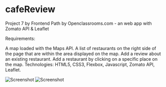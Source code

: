 # cafeReview
Project 7 by Frontend Path by Openclassrooms.com - an web app with Zomato API & Leaflet

Requirements:

A map loaded with the Maps API.
A list of restaurants on the right side of the page that are within the area displayed on the map.
Add a review about an existing restaurant.
Add a restaurant by clicking on a specific place on the map.
Technologies: HTML5, CSS3, Flexbox, Javascript, Zomato API, Leaflet.

![Screenshot](https://scontent.fcgk1-1.fna.fbcdn.net/v/t1.15752-9/147518903_1318612288508340_5850781072191984566_n.png?_nc_cat=104&ccb=2&_nc_sid=ae9488&_nc_eui2=AeHVZuwheeIWPL8Cn0l3M5Adr1poVZUs7emvWmhVlSzt6TxSmBGUqZe_JVMoB-Gtk2vDjxgYSWfKkn7wyJ4cO_U1&_nc_ohc=w3zRDkvZh6QAX8nI2nQ&_nc_ht=scontent.fcgk1-1.fna&oh=162b4b072b065d7e0c83ffe1c34e6ecd&oe=6044D305)
![Screenshot](https://scontent.fcgk1-1.fna.fbcdn.net/v/t1.15752-9/147394884_1139438473193691_1219432844962486806_n.png?_nc_cat=106&ccb=2&_nc_sid=ae9488&_nc_eui2=AeFjvXOE0Caq7q_IE469naI5qbDn-jFipA-psOf6MWKkD7IzR4qXSJnUQigUrDDLT91Kd_yUNbhfZY8L9U1ExaLw&_nc_ohc=z9QnuUyDNGgAX94GkFN&_nc_ht=scontent.fcgk1-1.fna&oh=3a99eea999f81d431c90699c03510bb6&oe=6047601B)
